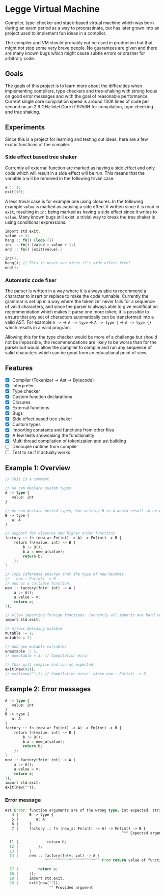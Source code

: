 # Legge Virtual Machine
Compiler, type-checker and stack-based virtual machine which was born during an exam period as a way 
to procrastinate, but has later grown into an project used to implement fun ideas in a compiler.

The compiler and VM should probably not be used in production but that might not stop some very brave people.
No guarantees are given and there are many known bugs which might cause subtle errors or crasher
for arbitrary code.

## Goals
The goals of this project is to learn more about the difficulties when implementing compilers, type checkers and tree-shaking with 
strong focus on good error messages and with the goal of reasonable performance. Current single core compilation speed is around 
100K lines of code per second on an 2.6 GHz Intel Core i7 9750H for compilation, type checking and tree shaking. 

## Experiments
Since this is a project for learning and testing out ideas, here are a few exotic functions of the compiler.

### Side effect based tree shaker
Currently all external function are marked as having a side effect and only code which will result in a side effect
will be run. This means that the variable a will be removed in the following trivial case.
```rust
a :: 1;
exit(10);
```

A less trivial case is for example one using closures. In the following example `value` is marked as causing a side effect
if written since it is read in `exit`, resulting in `inc` being marked as having a side effect since it writes to `value`.
Many known bugs still exist, a trivial way to break the tree shaker is using conditional expressions. 
```rust
import std.exit;
value := 1;
hang :: fn() {loop {}}
inc :: fn() {value = value + 1;}
end :: fn() {exit(value);}

inc();
hang(); // This is never run since it's side effect free!
end();
```

### Automatic code fixer
The parser is written in a way where it is always able to recommend a character to insert
or replace to make the code runnable. Currently the grammar is set up in a way where the tokenizer never fails
for a sequence of valid characters, and since the parser is always able to give modification recommendation 
which makes it parse one more token, it is possible to ensure that any set of characters automatically can 
be transformed into a valid AST. 
For example `A ->` -> `A -> type` -> `A -> type {` -> `A -> type {}` which results in a valid program.

Allowing this for the type checker would be more of a challenge but should not be impossible, the 
recommendations are likely to be worse than for the parser but would allow the compiler to compile
and run any sequence of valid characters which can be good from an educational point of view. 

## Features
- [x] Compiler (Tokenizer -> Ast -> Bytecode)
- [x] Interpreter
- [x] Type checker
- [x] Custom function declarations
- [x] Closures
- [x] External functions
- [x] Bugs
- [x] Side effect based tree shaker
- [x] Custom types
- [x] Importing constants and functions from other files
- [x] A few tests showcasing the functionality
- [x] Multi thread compilation of tokenization and ast building
- [ ] Decouple runtime from compiler
- [ ] Test to se if it actually works

## Example 1: Overview
```rust
// This is a comment

// We can declare custom types
A -> type {
   value: int
}

// We can declare nested types, but nesting B in A would result in an error.
B -> type {
   a: A
}

// Support for closures and higher order functions
factory :: fn (new_a: Fn(int) -> A) -> Fn(int) -> B {
    return fn(value: int) -> B {
        b := B();
        b.a = new_a(value);
        return b;
    };
}

// Type inference ensures that the type of new becomes
//   new : Fn(int) -> B
// and is a callable function.
new :: factory(fn(v: int) -> A {
    a := A();
    a.value = v;
    return a;
});

// Allow importing foreign functions. Currently all imports are hard coded in the runtime.
import std.exit;

// Allows defining mutable 
mutable := 1;
mutable = 2;

// And non mutable variables 
unmutable :: 1;
// unmutable = 2; // Compilation error

// This will compile and run as expected
exit(new(42));
// exit(new("")); // Compilation error  since new : Fn(int) -> B
```

## Example 2: Error messages
```rust
A -> type {
   value: int
}
B -> type {
   a: A
}
factory :: fn (new_a: Fn(int) -> A) -> Fn(int) -> B {
    return fn(value: int) -> B {
        b := B();
        b.a = new_a(value);
        return b;
    };
}
new :: factory(fn(v: int) -> A {
    a := A();
    a.value = v;
    return a;
});
import std.exit;
exit(new(""));
```

### Error message
```rust
Ast Error: function arguments are of the wrong type, int expected, string provided
   4 |     B -> type {
   5 |        a: A
   6 |     }
   7 |     factory :: fn (new_a: Fn(int) -> A) -> Fn(int) -> B {
                                                     ^^^ Expected argument type

  11 |             return b;
  12 |         };
  13 |     }
  14 |     new :: factory(fn(v: int) -> A {
                  ^^^^^^^^^^^^^^^^^^^^^^^^^ From return value of function

  17 |         return a;
  18 |     });
  19 |     import std.exit;
  20 |     exit(new(""));
                    ^^ Provided argument
```
